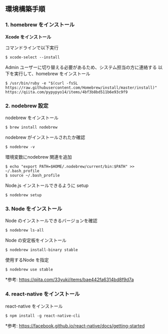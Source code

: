 ## 環境構築手順
### 1. homebrew をインストール
**Xcode をインストール**

コマンドラインで以下実行
```
$ xcode-select --install
```

Admin ユーザーに切り替える必要があるため、システム担当の方に連絡する 以下を実行して、homebrew をインストール
```
$ /usr/bin/ruby -e "$(curl -fsSL https://raw.githubusercontent.com/Homebrew/install/master/install)"
https://qiita.com/pypypyo14/items/4bf3b8bd511b6e93c9f9
```

### 2. nodebrew 設定

nodebrew をインストール
```
$ brew install nodebrew
```

nodebrew がインストールされたか確認
```
$ nodebrew -v
```

環境変数にnodebrew 関連を追加
```
$ echo "export PATH=$HOME/.nodebrew/current/bin:$PATH" >> ~/.bash_profile
$ source ~/.bash_profile
```

Node.js インストールできるように setup
```
$ nodebrew setup
```

### 3. Node をインストール

Node のインストールできるバージョンを確認
```
$ nodebrew ls-all
```

Node の安定板をインストール
```
$ nodebrew install-binary stable
```

使用するNode を指定
```
$ nodebrew use stable
```

*参考: https://qiita.com/33yuki/items/bae442fa6314bd8f9d7a

### 4. react-native をインストール

react-native をインストール
```
$ npm install -g react-native-cli
```

*参考: https://facebook.github.io/react-native/docs/getting-started

